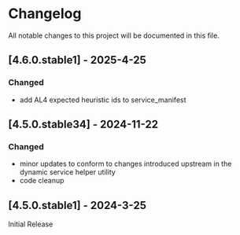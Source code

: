# Changelog

All notable changes to this project will be documented in this file.

## [4.6.0.stable1] - 2025-4-25

### Changed

- add AL4 expected heuristic ids to service_manifest

## [4.5.0.stable34] - 2024-11-22

### Changed

- minor updates to conform to changes introduced upstream in the dynamic service helper utility
- code cleanup

## [4.5.0.stable1] - 2024-3-25

Initial Release
